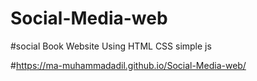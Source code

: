 # Social-Media-web

#social Book Website Using HTML CSS simple js

#https://ma-muhammadadil.github.io/Social-Media-web/
